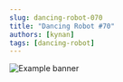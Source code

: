 ```yaml
---
slug: dancing-robot-070
title: "Dancing Robot #70"
authors: [kynan]
tags: [dancing-robot]
---
```


![Example banner](/img/stories/dancing-robot/070.png)

